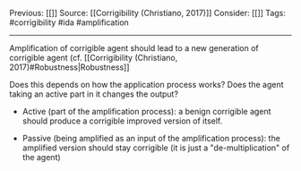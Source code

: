 Previous: [[]]
Source: [[Corrigibility (Christiano, 2017)]]
Consider: [[]]
Tags: #corrigibility #ida #amplification
______________

Amplification of corrigible agent should lead to a new generation of corrigible agent (cf. [[Corrigibility (Christiano, 2017)#Robustness|Robustness]]

Does this depends on how the application process works? Does the agent taking an active part in it changes the output?  
- Active (part of the amplification process): a benign corrigible agent should produce a corrigible improved version of itself. 

- Passive (being amplified as an input of the amplification process):  the amplified version should stay corrigible (it is just a "de-multiplication" of the agent)